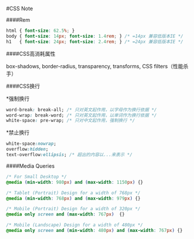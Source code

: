 #CSS Note

####Rem
```css
html { font-size: 62.5%; } 
body { font-size: 14px; font-size: 1.4rem; } /* =14px 兼容低版本IE */
h1   { font-size: 24px; font-size: 2.4rem; } /* =24px 兼容低版本IE */
```

####CSS高消耗属性

box-shadows,
border-radius,
transparency,
transforms,
CSS filters（性能杀手）

####CSS换行

*强制换行

```css
word-break: break-all; /* 只对英文起作用，以字母作为换行依据 */
word-wrap: break-word; /* 只对英文起作用，以单词作为换行依据 */
white-space: pre-wrap; /* 只对中文起作用，强制换行 */
```

*禁止换行
```css
white-space:nowrap;
overflow:hidden;
text-overflow:ellipsis; /* 超出的内容以...来表示 */
```

####Media Queries
```css
/* For Small Desktop */
@media (min-width: 980px) and (max-width: 1150px) {}
```

```css
/* Tablet (Portrait) Design for a width of 768px */
@media (min-width: 768px) and (max-width: 979px) {}
```

```css
/* Mobile (Portrait) Design for a width of 320px */
@media only screen and (max-width: 767px)  {}
```

```css
/* Mobile (Landscape) Design for a width of 480px */
@media only screen and (min-width: 480px) and (max-width: 767px) {}
```
